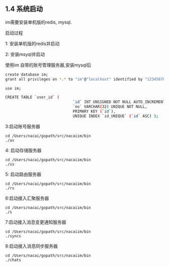 ## 1.4 系统启动

im需要安装单机版的redis, mysql.

启动过程

1: 安装单机版的redis并启动

2: 安装msyql并启动

使用im 自带的账号管理服务器,安装mysql后

```bash
create database im;
grant all privileges on *.* to "im"@"localhost" identified by "12345678" with grant option;

use im;

CREATE TABLE `user_id` (
                              `id` INT UNSIGNED NOT NULL AUTO_INCREMENT,
                              `no` VARCHAR(32) UNIQUE NOT NULL,
                              PRIMARY KEY (`id`),
                              UNIQUE INDEX `id_UNIQUE` (`id` ASC) );
```

3:启动账号服务器

```
cd /Users/nacai/gopath/src/nacaiim/bin
./as
```

4: 启动存储服务器

```
cd /Users/nacai/gopath/src/nacaiim/bin
./ss
```

5: 启动路由服务器

```
cd /Users/nacai/gopath/src/nacaiim/bin
./rs
```

6:启动接入汇聚服务器

```
cd /Users/nacai/gopath/src/nacaiim/bin
./s
```

7:启动接入消息变更通知服务器

```
cd /Users/nacai/gopath/src/nacaiim/bin
./syncs
```

8:启动接入消息同步服务器

```
cd /Users/nacai/gopath/src/nacaiim/bin
./chats
```



